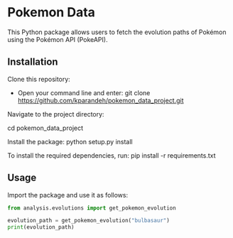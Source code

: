 # Pokemon Data

This Python package allows users to fetch the evolution paths of Pokémon using the Pokémon API (PokeAPI).

## Installation

Clone this repository:
- Open your command line and enter:
git clone https://github.com/kparandeh/pokemon_data_project.git

Navigate to the project directory:

cd pokemon_data_project

Install the package:
python setup.py install

To install the required dependencies, run:
pip install -r requirements.txt

## Usage

Import the package and use it as follows:

```python
from analysis.evolutions import get_pokemon_evolution

evolution_path = get_pokemon_evolution("bulbasaur")
print(evolution_path)